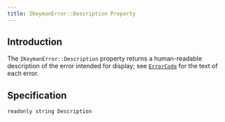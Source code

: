 ```yaml
---
title: IKeymanError::Description Property
---
```


## Introduction

The `IKeymanError::Description` property returns a human-readable
description of the error intended for display; see
[`ErrorCode`](ErrorCode) for the text of each error.

## Specification

``` clike
readonly string Description
```

